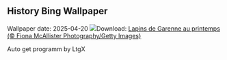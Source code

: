## History Bing Wallpaper
Wallpaper date: 2025-04-20
![](https://www.bing.com/th?id=OHR.BunnyLove_FR-FR9891527833_UHD.jpg&w=1000)Download: [Lapins de Garenne au printemps (© Fiona McAllister Photography/Getty Images)](https://www.bing.com/th?id=OHR.BunnyLove_FR-FR9891527833_UHD.jpg)

Auto get programm by LtgX
